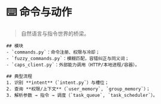 # ⌨️ 命令与动作

> 自然语言与指令世界的桥梁。


    ## 模块
    - `commands.py`：命令注册、权限与冷却；
    - `fuzzy_commands.py`：模糊匹配，容错纠正与同义词；
    - `caps_client.py`：外部能力调用（HTTP/本地进程/容器）。

    ## 典型流程
    1. 识别 **intent**（`intent.py`）与槽位；
    2. 查询 **权限/上下文**（`user_memory`, `group_memory`）；
    3. 解析参数 → 指令 → 调度（`task_queue`, `task_scheduler`）。
    